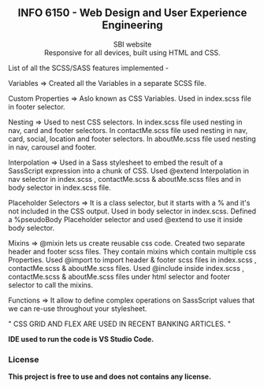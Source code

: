 <div align="center">
  
  <h2 align="center">INFO 6150 - Web Design and User Experience Engineering</h2>

  SBI website <br />Responsive for all devices, built using HTML and CSS.

</div>




List of all the SCSS/SASS features implemented -

Variables => Created all the Variables in a separate SCSS file. 

Custom Properties => Aslo known as CSS Variables. Used in index.scss file in footer selector.

Nesting => Used to nest CSS selectors. In index.scss file used nesting in nav, card and footer selectors. In contactMe.scss file used nesting in nav, card, social, location and footer selectors. In aboutMe.scss file used nesting in nav, carousel and footer.

Interpolation => Used in a Sass stylesheet to embed the result of a SassScript expression into a chunk of CSS. Used @extend Interpolation in nav selector in index.scss , contactMe.scss & aboutMe.scss files and in body selector in index.scss file.

Placeholder Selectors => It is a class selector, but it starts with a % and it's not included in the CSS output. Used in body selector in index.scss. Defined a %pseudoBody Placeholder selector and used @extend to use it inside body selector.

Mixins => @mixin lets us create reusable css code. Created two separate header and footer scss files. They contain mixins which contain multiple css Properties. Used @import to import header & footer scss files in index.scss , contactMe.scss & aboutMe.scss files. Used @include inside index.scss , contactMe.scss & aboutMe.scss files under html selector and footer selector to call the mixins. 

Functions => It allow to define complex operations on SassScript values that we can re-use throughout your stylesheet.

" CSS GRID AND FLEX ARE USED IN RECENT BANKING ARTICLES. "

<b> IDE used to run the code is VS Studio Code.

### License

This project is **free to use** and does not contains any license.

